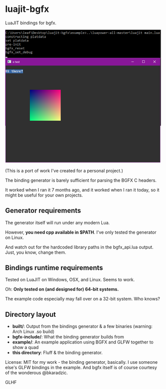 # luajit-bgfx

LuaJIT bindings for bgfx.

![Win64 screenshot](https://github.com/leafi/luajit-bgfx/blob/master/example/screenshots/win_screenshot.png)

(This is a port of work I've created for a personal project.)

The binding generator is barely sufficient for parsing the BGFX C headers.

It worked when I ran it 7 months ago, and it worked when I ran it today, so it
might be useful for your own projects.

## Generator requirements

The generator itself will run under any modern Lua.

However, **you need cpp available in $PATH**. I've only tested the generator on Linux.

And watch out for the hardcoded library paths in the bgfx_api.lua output. Just, you know, change them.

## Bindings runtime requirements

Tested on LuaJIT on Windows, OSX, and Linux. Seems to work.

Oh: **Only tested on (and designed for) 64-bit systems.**

The example code especially may fall over on a 32-bit system. Who knows?

## Directory layout

* **built/**: Output from the bindings generator & a few binaries (warning: Arch Linux .so build)
* **bgfx-include/**: What the binding generator builds from
* **example/**: An example application using BGFX and GLFW together to show a quad
* **this directory**: Fluff &amp; the binding generator.

License: MIT for my work - the binding generator, basically. I use someone else's
GLFW bindings in the example. And bgfx itself is of course courtesy of the wonderous @bkaradzic.

GLHF

